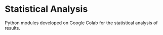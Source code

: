 # Statistical Analysis

Python modules developed on Google Colab for the statistical analysis of results.
